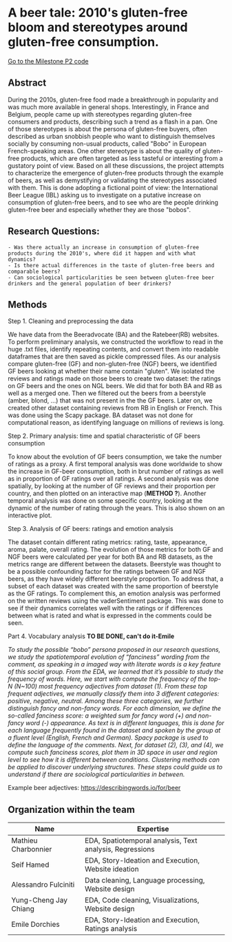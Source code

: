 # A beer tale: 2010's gluten-free bloom and stereotypes around gluten-free consumption.

[Go to the Milestone P2 code](./code/P2_Milestone.ipynb)

## Abstract

During the 2010s, gluten-free food made a breakthrough in popularity and was much more available in general shops. Interestingly, in France and Belgium, people came up with stereotypes regarding gluten-free consumers and products, describing such a trend as a flash in a pan. One of those stereotypes is about the persona of gluten-free buyers, often described as urban snobbish people who want to distinguish themselves socially by consuming non-usual products, called "Bobo" in European French-speaking areas. One other stereotype is about the quality of gluten-free products, which are often targeted as less tasteful or interesting from a gustatory point of view. Based on all these discussions, the project attempts to characterize the emergence of gluten-free products through the example of beers, as well as demystifying or validating the stereotypes associated with them.
This is done adopting a fictional point of view: the International Beer League (IBL) asking us to investigate on a putative increase on consumption of gluten-free beers, and to see who are the people drinking gluten-free beer and especially whether they are those "bobos".

## Research Questions:
    - Was there actually an increase in consumption of gluten-free products during the 2010's, where did it happen and with what dynamics?
    - Is there actual differences in the taste of gluten-free beers and comparable beers?
    - Can sociological particularities be seen between gluten-free beer drinkers and the general population of beer drinkers?

## Methods

Step 1. Cleaning and preprocessing the data

We have data from the Beeradvocate (BA) and the Ratebeer(RB) websites. To perform preliminary analysis, we constructed the workflow to read in the huge .txt files, identify repeating contents, and convert them into readable dataframes that are then saved as pickle compressed files. As our analysis compare gluten-free (GF) and non-gluten-free (NGF) beers, we identified GF beers looking at whether their name contain "gluten". We isolated the reviews and ratings made on those beers to create two dataset: the ratings on GF beers and the ones on NGL beers. We did that for both BA and RB as well as a merged one. Then we filtered out the beers from a beerstyle (amber, blond, ...) that was not present in the the GF beers. Later on, we created other dataset containing reviews from RB in English or French. This was done using the Scapy package. BA dataset was not done for computational reason, as identifying language on millions of reviews is long.


Step 2. Primary analysis: time and spatial characteristic of GF beers consumption

To know about the evolution of GF beers consumption, we take the number of ratings as a proxy. A first temporal analysis was done worldwide to show the increase in GF-beer consumption, both in brut number of ratings as well as in proportion of GF ratings over all ratings. A second analysis was done spatially, by looking at the number of GF reviews and their proportion per country, and then plotted on an interactive map (**METHOD ?**). Another temporal analysis was done on some specific country, looking at the dynamic of the number of rating through the years. This is also shown on an interactive plot.


Step 3. Analysis of GF beers: ratings and emotion analysis

The dataset contain different rating metrics: rating, taste, appearance, aroma, palate, overall rating. The evolution of those metrics for both GF and NGF beers were calculated per year for both BA and RB datasets, as the metrics range are different between the datasets. Beerstyle was thought to be a possible confounding factor for the ratings between GF and NGF beers, as they have widely different beerstyle proportion. To address that, a subset of each dataset was created with the same proportion of beerstyle as the GF ratings. 
To complement this, an emotion analysis was performed on the written reviews using the vaderSentiment package. This was done to see if their dynamics correlates well with the ratings or if differences between what is rated and what is expressed in the comments could be seen.


Part 4. Vocabulary analysis **TO BE DONE, can't do it-Emile**

_To study the possible “bobo” persona proposed in our research questions, we study the spatiotemporal evolution of “fanciness” wording from the comment, as speaking in a imaged way with literate words is a key feature of this social group. From the EDA, we learned that it’s possible to study the frequency of words. Here, we start with compute the frequency of the top-N (N~100) most frequency adjectives from dataset (1). From these top frequent adjectives, we manually classify them into 3 different categories: positive, negative, neutral. Among these three categories, we further distinguish fancy and non-fancy words. For each dimension, we define the so-called fanciness score: a weighted sum for fancy word (+) and non-fancy word (-) appearance. As text is in different languages, this is done for each language frequently found in the dataset and spoken by the group at a fluent level (English, French and German).  Spacy package is used to define the language of the comments.
Next, for dataset (2), (3), and (4), we compute such fanciness scores, plot them in 3D space in user and region level to see how it is different between conditions. Clustering methods can be applied to discover underlying structures. These steps could guide us to understand if there are sociological particularities in between._

Example beer adjectives: https://describingwords.io/for/beer


## Organization within the team

| Name                  | Expertise                                              |
|-----------------------|--------------------------------------------------------|
| Mathieu Charbonnier   | EDA, Spatiotemporal analysis, Text analysis, Regressions |
| Seif Hamed            | EDA, Story-Ideation and Execution, Website ideation    |
| Alessandro Fulciniti  | Data cleaning, Language processing, Website design      |
| Yung-Cheng Jay Chiang | EDA, Code cleaning, Visualizations, Website design     |
| Emile Dorchies        | EDA, Story-Ideation and Execution, Ratings analysis     |

